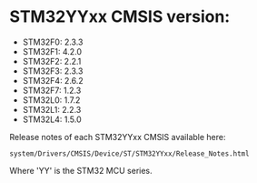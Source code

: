 # STM32YYxx CMSIS version:

  * STM32F0: 2.3.3
  * STM32F1: 4.2.0
  * STM32F2: 2.2.1
  * STM32F3: 2.3.3
  * STM32F4: 2.6.2
  * STM32F7: 1.2.3
  * STM32L0: 1.7.2
  * STM32L1: 2.2.3
  * STM32L4: 1.5.0

Release notes of each STM32YYxx CMSIS available here:

`system/Drivers/CMSIS/Device/ST/STM32YYxx/Release_Notes.html`

Where 'YY' is the STM32 MCU series.
